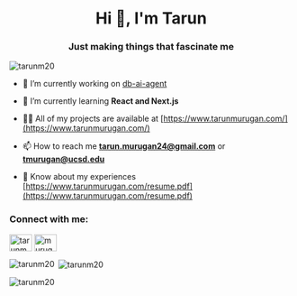<h1 align="center">Hi 👋, I'm Tarun</h1>
<h3 align="center">Just making things that fascinate me</h3>

<p align="left"> <img src="https://komarev.com/ghpvc/?username=tarunm20&label=Profile%20views&color=0e75b6&style=flat" alt="tarunm20" /> </p>

- 🔭 I’m currently working on [db-ai-agent](https://github.com/tarunm20/db-ai-agent)

- 🌱 I’m currently learning **React and Next.js**

- 👨‍💻 All of my projects are available at [https://www.tarunmurugan.com/](https://www.tarunmurugan.com/)

- 📫 How to reach me **tarun.murugan24@gmail.com** or **tmurugan@ucsd.edu**

- 📄 Know about my experiences [https://www.tarunmurugan.com/resume.pdf](https://www.tarunmurugan.com/resume.pdf)

<h3 align="left">Connect with me:</h3>
<p align="left">
<a href="https://linkedin.com/in/tarunmurugan" target="blank"><img align="center" src="https://raw.githubusercontent.com/rahuldkjain/github-profile-readme-generator/master/src/images/icons/Social/linked-in-alt.svg" alt="tarunmurugan" height="30" width="40" /></a>
<a href="https://instagram.com/murugantarun" target="blank"><img align="center" src="https://raw.githubusercontent.com/rahuldkjain/github-profile-readme-generator/master/src/images/icons/Social/instagram.svg" alt="murugantarun" height="30" width="40" /></a>
</p>

<p><img align="left" src="https://github-readme-stats.vercel.app/api/top-langs?username=tarunm20&show_icons=true&locale=en&layout=compact" alt="tarunm20" /></p>

<p>&nbsp;<img align="center" src="https://github-readme-stats.vercel.app/api?username=tarunm20&show_icons=true&locale=en" alt="tarunm20" /></p>

<p><img align="center" src="https://github-readme-streak-stats.herokuapp.com/?user=tarunm20&" alt="tarunm20" /></p>
